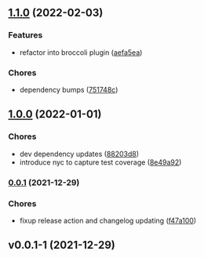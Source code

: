## [1.1.0](https://github.com/Bitwise-Development/ember-cli-typedoc/compare/v1.0.0...v1.1.0) (2022-02-03)


### Features

* refactor into broccoli plugin ([aefa5ea](https://github.com/Bitwise-Development/ember-cli-typedoc/commit/aefa5eae201dbf63b2648b5e728ee7b4d08e9e78))


### Chores

* dependency bumps ([751748c](https://github.com/Bitwise-Development/ember-cli-typedoc/commit/751748c9f2b5f8047d33bf949bf42efc80b5817e))

## [1.0.0](https://github.com/Bitwise-Development/ember-cli-typedoc/compare/v0.0.1...v1.0.0) (2022-01-01)


### Chores

* dev dependency updates ([88203d8](https://github.com/Bitwise-Development/ember-cli-typedoc/commit/88203d8a0ce54045c407856999ac96ae13ad9e53))
* introduce nyc to capture test coverage ([8e49a92](https://github.com/Bitwise-Development/ember-cli-typedoc/commit/8e49a9253237bc8ccd50711e3be4c711e7d7a6ae))

### [0.0.1](https://github.com/Bitwise-Development/ember-cli-typedoc/compare/v0.0.1-1...v0.0.1) (2021-12-29)


### Chores

* fixup release action and changelog updating ([f47a100](https://github.com/Bitwise-Development/ember-cli-typedoc/commit/f47a100e78e7302bf1052e0b47e5e15b7fc0f6a1))

## v0.0.1-1 (2021-12-29)




